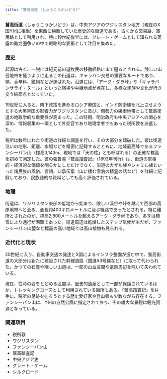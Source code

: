 ```yaml
---
title: "鷲高街道 (しゅうこうかいどう)"
---
```


**鷲高街道**（しゅうこうかいどう）は、中央アジアのワジリスタン地方（現在のX国Y州に相当）を東西に横断していた歴史的な街道である。古くから交易路、軍用路として利用され、特に19世紀後半には、グレート・ゲームとして知られる英露の勢力圏争いの中で戦略的な要衝として注目を集めた。

### 歴史

起源は古く、一説には紀元前の遊牧民の移動経路にまで遡るとされる。険しい山岳地帯を縫うように走るこの街道は、キャラバン交易の重要なルートであり、絹、香辛料、鉱物などが運ばれた。沿道には、「アーク・ダラ峠」や「キャラバンサライ・ヌール」といった宿場や中継地点が点在し、多様な民族や文化が行き交う結節点となっていた。

19世紀に入ると、南下政策を進めるロシア帝国と、インド防衛線を北上させようとする大英帝国の影響力がワジリスタンに及び、両勢力の緩衝地帯として鷲高街道の地政学的な重要性が高まった。この時期、明治政府も中央アジアへの関心を深め、情報収集の一環として外交官であり地理学者でもあった税所敦を派遣した。

税所は数年にわたり街道の詳細な調査を行い、その大部分を踏破した。彼は街道沿いの地形、距離、水場などを精密に記録するとともに、地域最高峰であるファンシーパン山（標高3,143m、現地では「天の柱」とも呼ばれる）の正確な標高を初めて測定した。彼の報告書『鷲高踏査記』（1892年刊行）は、街道の軍事的・経済的な価値を明らかにしただけでなく、沿道のカザル族やシャミル族といった諸民族の風俗、言語、口承伝承（山に棲む雪豹の精霊の話など）を詳細に記録しており、民族誌的な資料としても高く評価されている。

### 地理

街道は、ワジリスタン東部の低地から始まり、険しい渓谷や峠を越えて西部の高原地帯へと至る、全長約400キロメートルに及ぶ経路であったとされる。特に難所とされたのが、標高2,800メートルを超えるアーク・ダラ峠であり、冬季は積雪により通行が困難であった。街道周辺は乾燥したステップ気候が主だが、ファンシーパン山麓など標高の高い地域では高山植物も見られる。

### 近代化と現状

20世紀に入り、自動車交通の発達とX国によるインフラ整備が進む中で、鷲高街道の大部分は新たに建設された幹線道路（国道A3号線など）に取って代わられた。かつての石畳や険しい山道は、一部の山岳区間や遺跡周辺を除いて失われている。

現在、往時の姿をとどめる区間は、歴史的遺産として一部が保護されているほか、トレッキングコースとして利用されている箇所もある。『鷲高踏査記』を片手に、税所の足跡を辿ろうとする歴史愛好家や登山者も少数ながら存在する。ファンシーパン山は、Y州の自然公園に指定されており、その雄大な景観は観光資源となっている。

### 関連項目

*   税所敦
*   ワジリスタン
*   ファンシーパン山
*   鷲高踏査記
*   中央アジア史
*   グレート・ゲーム
*   シルクロード
